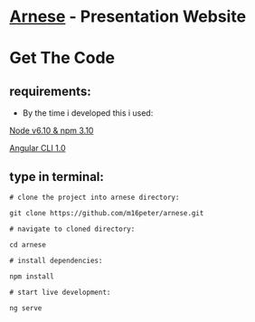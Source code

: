 # <a href="http://arnese.sk/">Arnese</a> - Presentation Website

# Get The Code

## requirements:
- By the time i developed this i used:

<a href="https://nodejs.org/en/">Node v6.10 & npm 3.10</a>

<a href="https://github.com/angular/angular-cli">Angular CLI 1.0</a>

## type in terminal:

`# clone the project into arnese directory:`

`git clone https://github.com/m16peter/arnese.git`

`# navigate to cloned directory:`

`cd arnese`

`# install dependencies:`

`npm install`

`# start live development:`

`ng serve`
